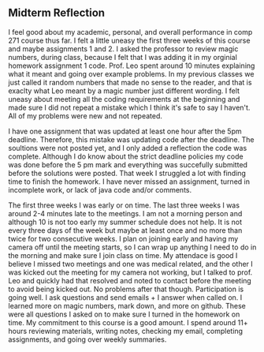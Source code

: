 ## Midterm Reflection

I feel good about my academic, personal, and overall performance in comp 271 course thus far. I felt a little uneasy the first three weeks of this course and maybe assignments 1 and 2. I asked the professor to review magic numbers, during class, because I felt that I was adding it in my orginial homework assignment 1 code. Prof. Leo spent around 10 minutes explaining what it meant and going over example problems. In my previous classes we just called it random numbers that made no sense to the reader, and that is exaclty what Leo meant by a magic number just different wording. I felt uneasy about meeting all the coding requirements at the beginning and made sure I did not repeat a mistake which I think it's safe to say I haven't. All of my problems were new and not repeated. 

I have one assignment that was updated at least one hour after the 5pm deadline. Therefore, this mistake was updating code after the deadline. The soultions were not posted yet, and I only added a reflection the code was complete. Although I do know about the strict deadline policies my code was done before the 5 pm mark and everything was succefully submitted before the solutions were posted. That week I struggled a lot with finding time to finish the homework. I have never missed an assignment, turned in incomplete work, or lack of java code and/or comments.

The first three weeks I was early or on time. The last three weeks I was around 2-4 minutes late to the meetings. I am not a morning person and although 10 is not too early my summer schedule does not help. It is not every three days of the week but maybe at least once and no more than twice for two consecutive weeks. I plan on joining early and having my camera off until the meeting starts, so I can wrap up anything I need to do in the morning and make sure I join class on time. My attendace is good I believe I missed two meetings and one was medical related, and the other I was kicked out the meeting for my camera not working, but I talked to prof. Leo and quickly had that resolved and noted to contact before the meeting to avoid being kicked out. No problems after that though. Participation is going well. I ask questions and send emails + I answer when called on. I learned more on magic numbers, mark down, and more on github. These were all questions I asked on to make sure I turned in the homework on time. My commitment to this course is a good amount. I spend around 11+ hours reviewing materials, writing notes, checking my email, completing assignments, and going over weekly summaries. 
